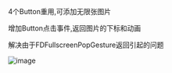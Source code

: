 4个Button重用,可添加无限张图片

增加Button点击事件,返回图片的下标和动画

解决由于FDFullscreenPopGesture返回引起的问题

![image](https://github.com/OnioniOS/Images/blob/master/1)
